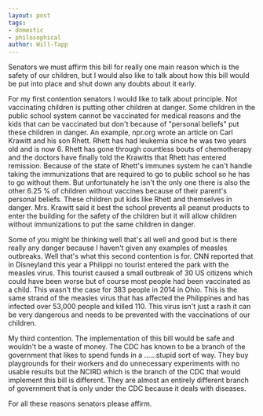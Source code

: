```yaml
---
layout: post
tags: 
- domestic 
- philosophical
author: Will-Tapp
---
```

Senators we must affirm this bill for really one main reason which is the safety of our children, but I would also like to talk about how this bill would be put into place and shut down any doubts about it early.

For my first contention senators I would like to talk about principle. Not vaccinating children is putting other children at danger. Some children in the public school system cannot be vaccinated for medical reasons and the kids that can be vaccinated but don't because of "personal beliefs" put these children in danger. An example, npr.org wrote an article on Carl Krawitt and his son Rhett. Rhett has had leukemia since he was two years old and is now 6. Rhett has gone through countless bouts of chemotherapy and the doctors have finally told the Krawitts that Rhett has entered remission. Because of the state of Rhett's immunes system he can't handle taking the immunizations that are required to go to public school so he has to go without them. But unfortunately he isn't the only one there is also the other 6.25 % of children without vaccines because of their parent's personal beliefs. These children put kids like Rhett and themselves in danger. Mrs. Krawitt said it best the school prevents all peanut products to enter the building for the safety of the children but it will allow children without immunizations to put the same children in danger.

Some of you might be thinking well that's all well and good but is there really any danger because I haven't given any examples of measles outbreaks. Well that's what this second contention is for. CNN reported that in Disneyland this year a Philippi no tourist entered the park with the measles virus. This tourist caused a small outbreak of 30 US citizens which could have been worse but of course most people had been vaccinated as a child. This wasn't the case for 383 people in 2014 in Ohio. This is the same strand of the measles virus that has affected the Philippines and has infected over 53,000 people and killed 110. This virus isn't just a rash it can be very dangerous and needs to be prevented with the vaccinations of our children.

My third contention. The implementation of this bill would be safe and wouldn't be a waste of money. The CDC has known to be a branch of the government that likes to spend funds in a ……stupid sort of way. They buy playgrounds for their workers and do unnecessary experiments with no usable results but the NCIRD which is the branch of the CDC that would implement this bill is different. They are almost an entirely different branch of government that is only under the CDC because it deals with diseases.

For all these reasons senators please affirm.
